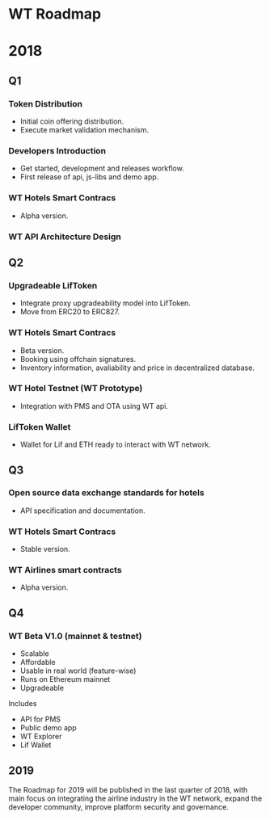 # WT Roadmap

# 2018

## Q1

### Token Distribution
- Initial coin offering distribution.
- Execute market validation mechanism.

### Developers Introduction
- Get started, development and releases workflow.
- First release of api, js-libs and demo app.

### WT Hotels Smart Contracs
- Alpha version.

### WT API Architecture Design

## Q2

### Upgradeable LifToken
- Integrate proxy upgradeability model into LifToken.
- Move from ERC20 to ERC827.

### WT Hotels Smart Contracs
- Beta version.
- Booking using offchain signatures.
- Inventory information, avaliability and price in decentralized database.

### WT Hotel Testnet (WT Prototype)
- Integration with PMS and OTA using WT api.

### LífToken Wallet
- Wallet for Lif and ETH ready to interact with WT network.

## Q3

### Open source data exchange standards for hotels
- API specification and documentation.

### WT Hotels Smart Contracs
- Stable version.

### WT Airlines smart contracts
- Alpha version.

## Q4

### WT Beta V1.0 (mainnet & testnet)

- Scalable
- Affordable
- Usable in real world (feature-wise)
- Runs on Ethereum mainnet
- Upgradeable

Includes

- API for PMS
- Public demo app
- WT Explorer
- Lif Wallet

## 2019

The Roadmap for 2019 will be published in the last quarter of 2018, with main focus on integrating the airline industry in the WT network, expand the developer community, improve platform security and governance.
